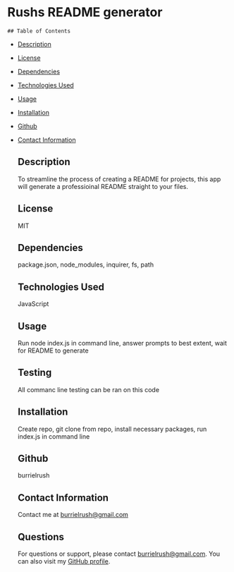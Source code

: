 # Rushs README generator

    ## Table of Contents

  - [Description](#description)
  - [License](#license)
  - [Dependencies](#dependencies)
  - [Technologies Used](#technologies-used)
  - [Usage](#usage)
  - [Installation](#installation)
  - [Github](#github)
  - [Contact Information](#contact-information)
  
    ## Description
    To streamline the process of creating a README for projects, this app will generate a professioinal README straight to your files.
  
    ## License
    MIT
  
    ## Dependencies
    package.json, node_modules, inquirer, fs, path
  
    ## Technologies Used
    JavaScript

    ## Usage 
    Run node index.js in command line, answer prompts to best extent, wait for README to generate

    ## Testing
    All commanc line testing can be ran on this code 
  
    ## Installation
    Create repo, git clone from repo, install necessary packages, run index.js in command line

    ## Github
    burrielrush
  
    ## Contact Information
    Contact me at burrielrush@gmail.com

    ## Questions

    For questions or support, please contact burrielrush@gmail.com. You can also visit my [GitHub profile](https://github.com/burrielrush).
    